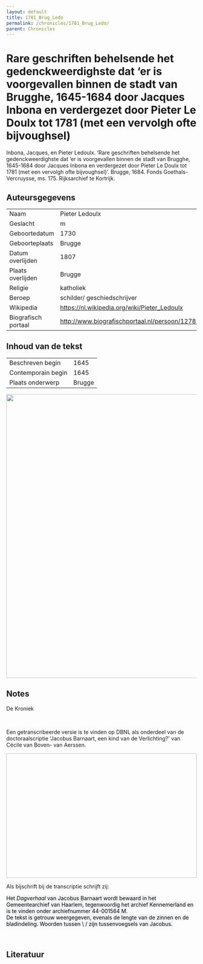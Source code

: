 ```yaml
---
layout: default
title: 1781_Brug_Ledo
permalink: /chronicles/1781_Brug_Ledo/
parent: Chronicles
--- 
```



# Rare geschriften behelsende het gedenckweerdighste dat ‘er is voorgevallen binnen de stadt van Brugghe, 1645-1684 door Jacques Inbona en verdergezet door Pieter Le Doulx tot 1781 (met een vervolgh ofte bijvoughsel) 

Inbona, Jacques, en Pieter Ledoulx. ‘Rare geschriften behelsende het gedenckweerdighste dat ‘er is voorgevallen binnen de stadt van Brugghe, 1645-1684 door Jacques Inbona en verdergezet door Pieter Le Doulx tot 1781 (met een vervolgh ofte bijvoughsel)’. Brugge, 1684. Fonds Goethals-Vercruysse, ms. 175. Rijksarchief te Kortrijk. 

## Auteursgegevens 

| | | 
| --------------- | --------------- | 
| Naam | Pieter Ledoulx | 
| Geslacht | m | 
 | Geboortedatum | 1730 | 
| Geboorteplaats | Brugge | 
| Datum overlijden | 1807 | 
| Plaats overlijden | Brugge | 
| Religie | katholiek | 
| Beroep | schilder/ geschiedschrijver | 
| Wikipedia | https://nl.wikipedia.org/wiki/Pieter_Ledoulx | 
| Biografisch portaal | http://www.biografischportaal.nl/persoon/12781379 | 

## Inhoud van de tekst 

| | | 
| --------------- | --------------- | 
| Beschreven begin | 1645 | 
| Contemporain begin | 1645 | 
| Plaats onderwerp | Brugge | 

[<img src="..\..\barplots_chronicles\1781_Brug_Ledo.jpg" width="750"/>](..\..\barplots_chronicles\1781_Brug_Ledo.jpg) 

## Notes 

<div data-schema-version="8"><p>De Kroniek</p>
<p>&nbsp;</p>
<p>Een getranscribeerde versie is te vinden op DBNL als onderdeel van de doctoraalscriptie 'Jacobus Barnaart, een kind van de Verlichting?' van Cécile van Boven- van Aerssen.</p>
<p><img alt="" data-attachment-key="XMKBAG3I" width="606" height="329"></p>
<p>Als bijschrift bij de transcriptie schrijft zij:</p>
<p><span style="color: #000000"><span style="background-color: #f3f4f5">Het&nbsp;</span></span><em><span style="color: #000000"><span style="background-color: #f3f4f5">Dagverhaal</span></span></em><span style="color: #000000"><span style="background-color: #f3f4f5">&nbsp;van Jacobus Barnaart wordt bewaard in het Gemeentearchief van Haarlem, tegenwoordig het archief Kennemerland en is te vinden onder archiefnummer 44-001564 M.<br>De tekst is getrouw weergegeven, evenals de lengte van de zinnen en de bladindeling. Woorden tussen \ / zijn tussenvoegsels van Jacobus.</span></span></p>
<p>&nbsp;</p>
</div> 

## Literatuur 

